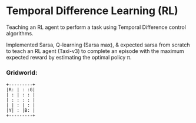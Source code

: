 # Temporal Difference Learning (RL)
Teaching an RL agent to perform a task using Temporal Difference control algorithms.

<p> Implemented Sarsa, Q-learning (Sarsa max), & expected sarsa from scratch to teach an RL agent (Taxi-v3) to complete an episode with the maximum expected reward by estimating the optimal policy π.</p>

<h3> Gridworld:</h3>

`+---------+`<br>
`|R: | : :G|`<br>
`| : | : : |`<br>
`| : : : : |`<br>
`| | : | : |`<br>
`|Y| : |B: |`<br>
`+---------+`
